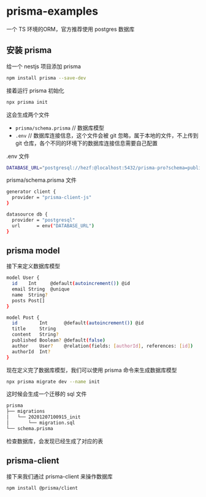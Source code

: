 # prisma-examples

一个 TS 环境的ORM，官方推荐使用 postgres 数据库

## 安装 prisma

给一个 nestjs 项目添加 prisma

```bash
npm install prisma --save-dev
```

接着运行 prisma 初始化

```bash
npx prisma init
```

这会生成两个文件

- `prisma/schema.prisma` // 数据库模型
- `.env` // 数据库连接信息，这个文件会被 git 忽略，属于本地的文件，不上传到 git 仓库，各个不同的环境下的数据库连接信息需要自己配置

.env 文件

```bash
DATABASE_URL="postgresql://hezf:@localhost:5432/prisma-pro?schema=public"
```

prisma/schema.prisma 文件

```bash
generator client {
  provider = "prisma-client-js"
}

datasource db {
  provider = "postgresql"
  url      = env("DATABASE_URL")
}
```

## prisma model

接下来定义数据库模型

```bash
model User {
  id    Int     @default(autoincrement()) @id
  email String  @unique
  name  String?
  posts Post[]
}

model Post {
  id        Int      @default(autoincrement()) @id
  title     String
  content   String?
  published Boolean? @default(false)
  author    User?    @relation(fields: [authorId], references: [id])
  authorId  Int?
}
```

现在定义完了数据库模型，我们可以使用 prisma 命令来生成数据库模型

```bash
npx prisma migrate dev --name init
```

这时候会生成一个迁移的 sql 文件

```bash
prisma
├── migrations
│   └── 20201207100915_init
│       └── migration.sql
└── schema.prisma
```

检查数据库，会发现已经生成了对应的表

## prisma-client

接下来我们通过 prisma-client 来操作数据库

```bash
npm install @prisma/client
```

